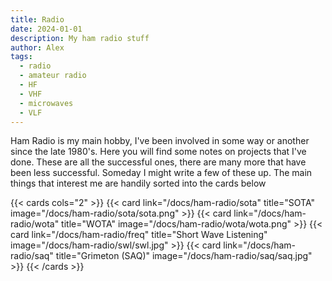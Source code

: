 ```yaml
---
title: Radio
date: 2024-01-01
description: My ham radio stuff
author: Alex
tags:
  - radio
  - amateur radio
  - HF
  - VHF
  - microwaves
  - VLF
---
```



Ham Radio is my main hobby, I've been involved in some way or another since the late 1980's. Here you will find some notes on projects that I've done.
These are all the successful ones, there are many more that have been less successful. Someday I might write a few of these up. The main things that interest me are handily sorted into the cards below

{{< cards cols="2" >}}
  {{< card link="/docs/ham-radio/sota" title="SOTA" image="/docs/ham-radio/sota/sota.png" >}}
  {{< card link="/docs/ham-radio/wota" title="WOTA" image="/docs/ham-radio/wota/wota.png" >}}
  {{< card link="/docs/ham-radio/freq" title="Short Wave Listening" image="/docs/ham-radio/swl/swl.jpg" >}}
  {{< card link="/docs/ham-radio/saq" title="Grimeton (SAQ)" image="/docs/ham-radio/saq/saq.jpg" >}}
{{< /cards >}}
